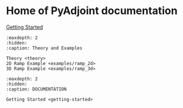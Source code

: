 # Home of **PyAdjoint** documentation

[Getting Started](getting-started)


```{toctree}
:maxdepth: 2
:hidden:
:caption: Theory and Examples

Theory <theory>
2D Ramp Example <examples/ramp_2d>
3D Ramp Example <examples/ramp_3d>
```


```{toctree}
:maxdepth: 2
:hidden:
:caption: DOCUMENTATION

Getting Started <getting-started>
```

